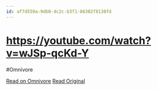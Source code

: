 ```yaml
---
id: af7d559a-9db0-4c2c-b3f1-86302f8130fd
---
```


# https://youtube.com/watch?v=wJSp-qcKd-Y
#Omnivore

[Read on Omnivore](https://omnivore.app/me/https-youtube-com-watch-v-w-j-sp-qc-kd-y-1913f4336a6)
[Read Original](https://youtube.com/watch?v=wJSp-qcKd-Y)

